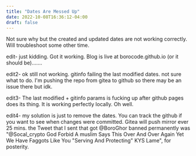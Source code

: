 ```yaml
---
title: "Dates Are Messed Up"
date: 2022-10-08T16:36:12-04:00
draft: false
---
```


Not sure why but the created and updated dates are not working correctly. Will troubleshoot some other time. 

edit- just kidding. Got it working. Blog is live at borocode.github.io (or it should be).......


edit2- ok still not working. gitinfo failing the last modified dates. not sure what to do. I'm pushing the repo from gitea to github so there may be an issue there but idk.


edit3- The last modified + gitinfo params is fucking up after github pages does its thing. It is working perfectly locally. Oh well.

edit4- my solution is just to remove the dates. You can track the github if you want to see when changes were committed. Gitea will push mirror ever 25 mins. the Tweet that I sent that got @BoroGhor banned permanently was "@Socal_crypto God Forbid A muslim Says This Over And Over Again Yet We Have Faggots Like You "Serving And Protecting" KYS Lame", for posterity.